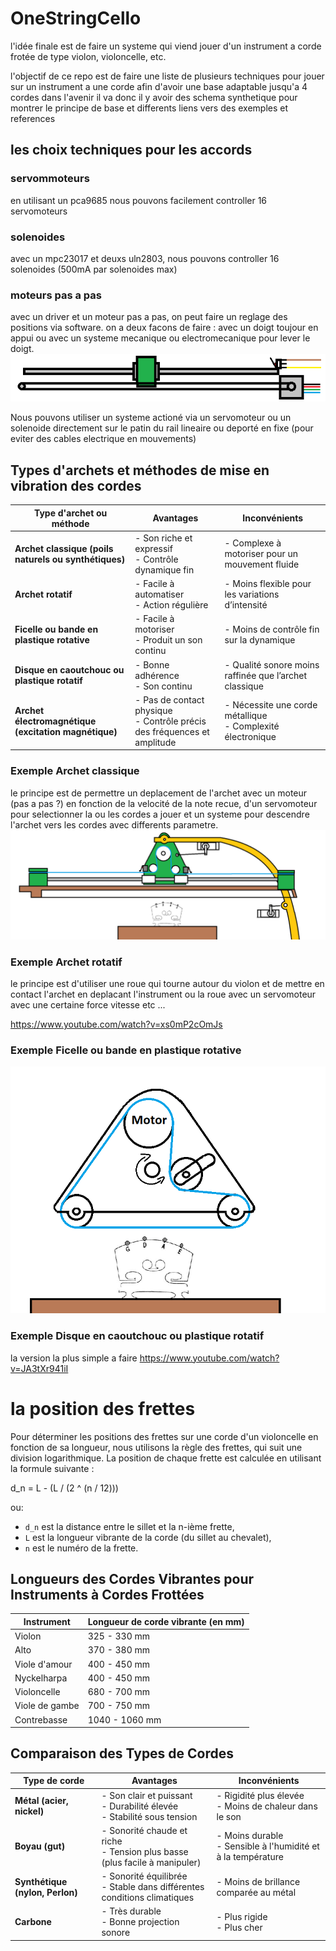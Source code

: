 # OneStringCello
l'idée finale est de faire un systeme qui viend jouer d'un instrument a corde frotée de type violon, violoncelle, etc.

l'objectif de ce repo est de faire une liste de plusieurs techniques pour jouer sur un instrument a une corde afin d'avoir une base adaptable jusqu'a 4 cordes dans l'avenir
il va donc il y avoir des schema synthetique pour montrer le principe de base et differents liens vers des exemples et references 

## les choix techniques pour les accords

### servommoteurs
en utilisant un pca9685 nous pouvons facilement controller 16 servomoteurs

### solenoides
avec un mpc23017 et deuxs uln2803, nous pouvons controller 16 solenoides (500mA par solenoides max) 

### moteurs pas a pas
avec un driver et un moteur pas a pas, on peut faire un reglage des positions via software.
on a deux facons de faire : avec un doigt toujour en appui ou avec un systeme mecanique ou electromecanique pour lever le doigt. 
![guide lineaire](https://github.com/glloq/OneStringGuitar/blob/main/img/guide%20lineaire.png)

Nous pouvons utiliser un systeme actioné via un servomoteur ou un solenoide directement sur le patin du rail lineaire ou deporté en fixe (pour eviter des cables electrique en mouvements)

## Types d'archets et méthodes de mise en vibration des cordes

| Type d'archet ou méthode         | Avantages                                               | Inconvénients                                             |
|----------------------------------|---------------------------------------------------------|-----------------------------------------------------------|
| **Archet classique (poils naturels ou synthétiques)** | - Son riche et expressif<br>- Contrôle dynamique fin    | - Complexe à motoriser pour un mouvement fluide |
| **Archet rotatif**               | - Facile à automatiser<br>- Action régulière             | - Moins flexible pour les variations d’intensité           |
| **Ficelle ou bande en plastique rotative** | - Facile à motoriser<br>- Produit un son continu         | - Moins de contrôle fin sur la dynamique                   |
| **Disque en caoutchouc ou plastique rotatif** | - Bonne adhérence<br>- Son continu                       | - Qualité sonore moins raffinée que l’archet classique      |
| **Archet électromagnétique (excitation magnétique)** | - Pas de contact physique<br>- Contrôle précis des fréquences et amplitude | - Nécessite une corde métallique<br>- Complexité électronique |


### Exemple Archet classique
le principe est de permettre un deplacement de l'archet avec un moteur (pas a pas ?) en fonction de la velocité de la note recue, d'un servomoteur pour selectionner la ou les cordes a jouer et un systeme pour descendre l'archet vers les cordes avec differents parametre. 
![Schema archet](https://github.com/glloq/OneStringCello/blob/main/img/archet.png?raw=true)

### Exemple Archet rotatif
le principe est d'utiliser une roue qui tourne autour du violon et de mettre en contact l'archet en deplacant l'instrument ou la roue avec un servomoteur avec une certaine force vitesse etc ...

https://www.youtube.com/watch?v=xs0mP2cOmJs

### Exemple Ficelle ou bande en plastique rotative

![Schema ficelle](https://github.com/glloq/OneStringCello/blob/main/img/corde.png?raw=true)

### Exemple Disque en caoutchouc ou plastique rotatif

la version la plus simple a faire 
https://www.youtube.com/watch?v=JA3tXr941iI

# la position des frettes

Pour déterminer les positions des frettes sur une corde d'un violoncelle en fonction de sa longueur, nous utilisons la règle des frettes, qui suit une division logarithmique. La position de chaque frette est calculée en utilisant la formule suivante :
 
d_n = L - (L / (2 ^ (n / 12)))

ou:
- `d_n` est la distance entre le sillet et la n-ième frette,
- `L` est la longueur vibrante de la corde (du sillet au chevalet),
- `n` est le numéro de la frette.

## Longueurs des Cordes Vibrantes pour Instruments à Cordes Frottées

| Instrument         | Longueur de corde vibrante (en mm) |
|--------------------|------------------------------------|
| Violon             | 325 - 330 mm                       |
| Alto               | 370 - 380 mm                       |
| Viole d'amour      | 400 - 450 mm                       |
| Nyckelharpa        | 400 - 450 mm                       |
| Violoncelle        | 680 - 700 mm                       |
| Viole de gambe     | 700 - 750 mm                       |
| Contrebasse        | 1040 - 1060 mm                     |

## Comparaison des Types de Cordes

| Type de corde       | Avantages                                                | Inconvénients                                             |
|---------------------|----------------------------------------------------------|-----------------------------------------------------------|
| **Métal (acier, nickel)**  | - Son clair et puissant<br>- Durabilité élevée<br>- Stabilité sous tension | - Rigidité plus élevée<br>- Moins de chaleur dans le son  |
| **Boyau (gut)**     | - Sonorité chaude et riche<br>- Tension plus basse (plus facile à manipuler) | - Moins durable<br>- Sensible à l'humidité et à la température |
| **Synthétique (nylon, Perlon)** | - Sonorité équilibrée<br>- Stable dans différentes conditions climatiques | - Moins de brillance comparée au métal                     |
| **Carbone**         | - Très durable<br>- Bonne projection sonore               | - Plus rigide<br>- Plus cher                               |
